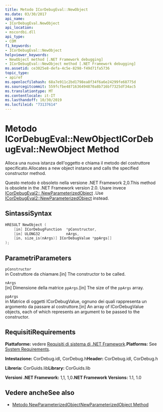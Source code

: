 ```yaml
---
title: Metodo ICorDebugEval::NewObject
ms.date: 03/30/2017
api_name:
- ICorDebugEval.NewObject
api_location:
- mscordbi.dll
api_type:
- COM
f1_keywords:
- ICorDebugEval::NewObject
helpviewer_keywords:
- NewObject method [.NET Framework debugging]
- ICorDebugEval::NewObject method [.NET Framework debugging]
ms.assetid: ce3025e8-defa-4c5e-8298-f49d71fa5736
topic_type:
- apiref
ms.openlocfilehash: 68a7e911c2bd1798ea8f34f6a6e24299fe68775d
ms.sourcegitcommit: 559fcfbe4871636494870a8b716bf7325df34ac5
ms.translationtype: MT
ms.contentlocale: it-IT
ms.lasthandoff: 10/30/2019
ms.locfileid: "73137614"
---
```

# <a name="icordebugevalnewobject-method"></a><span data-ttu-id="7fa33-102">Metodo ICorDebugEval::NewObject</span><span class="sxs-lookup"><span data-stu-id="7fa33-102">ICorDebugEval::NewObject Method</span></span>
<span data-ttu-id="7fa33-103">Alloca una nuova istanza dell'oggetto e chiama il metodo del costruttore specificato.</span><span class="sxs-lookup"><span data-stu-id="7fa33-103">Allocates a new object instance and calls the specified constructor method.</span></span>  
  
 <span data-ttu-id="7fa33-104">Questo metodo è obsoleto nella versione .NET Framework 2,0.</span><span class="sxs-lookup"><span data-stu-id="7fa33-104">This method is obsolete in the .NET Framework version 2.0.</span></span> <span data-ttu-id="7fa33-105">Usare invece [ICorDebugEval2:: NewParameterizedObject](../../../../docs/framework/unmanaged-api/debugging/icordebugeval2-newparameterizedobject-method.md) .</span><span class="sxs-lookup"><span data-stu-id="7fa33-105">Use [ICorDebugEval2::NewParameterizedObject](../../../../docs/framework/unmanaged-api/debugging/icordebugeval2-newparameterizedobject-method.md) instead.</span></span>  
  
## <a name="syntax"></a><span data-ttu-id="7fa33-106">Sintassi</span><span class="sxs-lookup"><span data-stu-id="7fa33-106">Syntax</span></span>  
  
```cpp  
HRESULT NewObject (  
    [in] ICorDebugFunction  *pConstructor,  
    [in] ULONG32            nArgs,  
    [in, size_is(nArgs)] ICorDebugValue *ppArgs[]  
);  
```  
  
## <a name="parameters"></a><span data-ttu-id="7fa33-107">Parametri</span><span class="sxs-lookup"><span data-stu-id="7fa33-107">Parameters</span></span>  
 `pConstructor`  
 <span data-ttu-id="7fa33-108">in Costruttore da chiamare.</span><span class="sxs-lookup"><span data-stu-id="7fa33-108">[in] The constructor to be called.</span></span>  
  
 `nArgs`  
 <span data-ttu-id="7fa33-109">[in] Dimensione della matrice `ppArgs`.</span><span class="sxs-lookup"><span data-stu-id="7fa33-109">[in] The size of the `ppArgs` array.</span></span>  
  
 `ppArgs`  
 <span data-ttu-id="7fa33-110">in Matrice di oggetti ICorDebugValue, ognuno dei quali rappresenta un argomento da passare al costruttore.</span><span class="sxs-lookup"><span data-stu-id="7fa33-110">[in] An array of ICorDebugValue objects, each of which represents an argument to be passed to the constructor.</span></span>  
  
## <a name="requirements"></a><span data-ttu-id="7fa33-111">Requisiti</span><span class="sxs-lookup"><span data-stu-id="7fa33-111">Requirements</span></span>  
 <span data-ttu-id="7fa33-112">**Piattaforme:** vedere [Requisiti di sistema di .NET Framework](../../../../docs/framework/get-started/system-requirements.md).</span><span class="sxs-lookup"><span data-stu-id="7fa33-112">**Platforms:** See [System Requirements](../../../../docs/framework/get-started/system-requirements.md).</span></span>  
  
 <span data-ttu-id="7fa33-113">**Intestazione:** CorDebug.idl, CorDebug.h</span><span class="sxs-lookup"><span data-stu-id="7fa33-113">**Header:** CorDebug.idl, CorDebug.h</span></span>  
  
 <span data-ttu-id="7fa33-114">**Libreria:** CorGuids.lib</span><span class="sxs-lookup"><span data-stu-id="7fa33-114">**Library:** CorGuids.lib</span></span>  
  
 <span data-ttu-id="7fa33-115">**Versioni .NET Framework:** 1,1, 1,0</span><span class="sxs-lookup"><span data-stu-id="7fa33-115">**.NET Framework Versions:** 1.1, 1.0</span></span>  
  
## <a name="see-also"></a><span data-ttu-id="7fa33-116">Vedere anche</span><span class="sxs-lookup"><span data-stu-id="7fa33-116">See also</span></span>

- [<span data-ttu-id="7fa33-117">Metodo NewParameterizedObject</span><span class="sxs-lookup"><span data-stu-id="7fa33-117">NewParameterizedObject Method</span></span>](../../../../docs/framework/unmanaged-api/debugging/icordebugeval2-newparameterizedobject-method.md)
